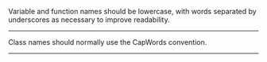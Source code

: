 Variable and function names should be lowercase, with words separated by
underscores as necessary to improve readability.

-------------------------------------------------------------------------------

Class names should normally use the CapWords convention.

-------------------------------------------------------------------------------

